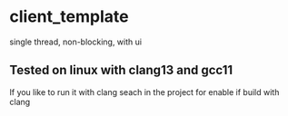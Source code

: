 # client_template
single thread, non-blocking, with ui

## Tested on linux with clang13 and gcc11
If you like to run it with clang 
seach in the project for enable if build with clang
